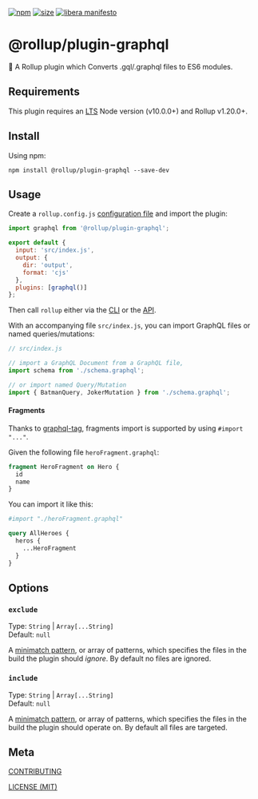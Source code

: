 [npm]: https://img.shields.io/npm/v/@rollup/plugin-graphql
[npm-url]: https://www.npmjs.com/package/@rollup/plugin-graphql
[size]: https://packagephobia.now.sh/badge?p=@rollup/plugin-graphql
[size-url]: https://packagephobia.now.sh/result?p=@rollup/plugin-graphql

[![npm][npm]][npm-url]
[![size][size]][size-url]
[![libera manifesto](https://img.shields.io/badge/libera-manifesto-lightgrey.svg)](https://liberamanifesto.com)

# @rollup/plugin-graphql

🍣 A Rollup plugin which Converts .gql/.graphql files to ES6 modules.

## Requirements

This plugin requires an [LTS](https://github.com/nodejs/Release) Node version (v10.0.0+) and Rollup v1.20.0+.

## Install

Using npm:

```console
npm install @rollup/plugin-graphql --save-dev
```

## Usage

Create a `rollup.config.js` [configuration file](https://www.rollupjs.org/guide/en/#configuration-files) and import the plugin:

```js
import graphql from '@rollup/plugin-graphql';

export default {
  input: 'src/index.js',
  output: {
    dir: 'output',
    format: 'cjs'
  },
  plugins: [graphql()]
};
```

Then call `rollup` either via the [CLI](https://www.rollupjs.org/guide/en/#command-line-reference) or the [API](https://www.rollupjs.org/guide/en/#javascript-api).

With an accompanying file `src/index.js`, you can import GraphQL files or named queries/mutations:

```js
// src/index.js

// import a GraphQL Document from a GraphQL file,
import schema from './schema.graphql';

// or import named Query/Mutation
import { BatmanQuery, JokerMutation } from './schema.graphql';
```

#### Fragments

Thanks to [graphql-tag](https://github.com/apollographql/graphql-tag), fragments import is supported by using `#import "..."`.

Given the following file `heroFragment.graphql`:

```graphql
fragment HeroFragment on Hero {
  id
  name
}
```

You can import it like this:

```graphql
#import "./heroFragment.graphql"

query AllHeroes {
  heros {
    ...HeroFragment
  }
}
```

## Options

### `exclude`

Type: `String` | `Array[...String]`<br>
Default: `null`

A [minimatch pattern](https://github.com/isaacs/minimatch), or array of patterns, which specifies the files in the build the plugin should _ignore_. By default no files are ignored.

### `include`

Type: `String` | `Array[...String]`<br>
Default: `null`

A [minimatch pattern](https://github.com/isaacs/minimatch), or array of patterns, which specifies the files in the build the plugin should operate on. By default all files are targeted.

## Meta

[CONTRIBUTING](/.github/CONTRIBUTING.md)

[LICENSE (MIT)](/LICENSE)
